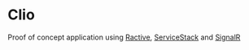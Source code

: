 Clio
==================

Proof of concept application using [Ractive](http://www.ractivejs.org/), [ServiceStack](http://servicestack.net/) and [SignalR](http://signalr.net/)

